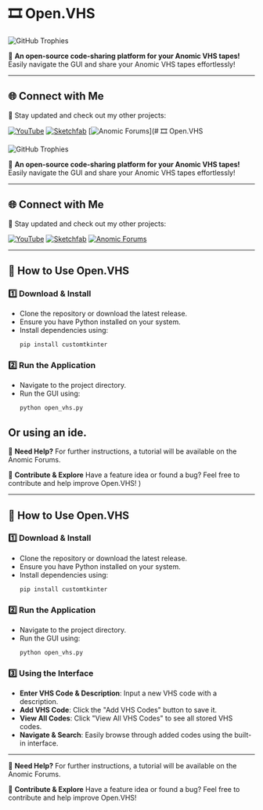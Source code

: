 # 🎞 Open.VHS

![GitHub Trophies](https://github-profile-trophy.vercel.app/?username=Notriced&theme=darkhub&margin-w=15)

🚀 **An open-source code-sharing platform for your Anomic VHS tapes!** 
Easily navigate the GUI and share your Anomic VHS tapes effortlessly!

---

## 🌐 Connect with Me
🔗 Stay updated and check out my other projects:

[![YouTube](https://img.shields.io/badge/YouTube-FF0000?style=for-the-badge&logo=youtube&logoColor=white)](https://www.youtube.com/@Notriced)
[![Sketchfab](https://img.shields.io/badge/Sketchfab-1CAAD9?style=for-the-badge&logo=sketchfab&logoColor=white)](https://sketchfab.com/m333king)
[![Anomic Forums](https://img.shields.io/badge/Anomic%20Forums-282C34?style=for-the-badge&logo=forum&logoColor=white)](# 🎞 Open.VHS

![GitHub Trophies](https://github-profile-trophy.vercel.app/?username=Notriced&theme=darkhub&margin-w=15)

🚀 **An open-source code-sharing platform for your Anomic VHS tapes!** 
Easily navigate the GUI and share your Anomic VHS tapes effortlessly!

---

## 🌐 Connect with Me
🔗 Stay updated and check out my other projects:

[![YouTube](https://img.shields.io/badge/YouTube-FF0000?style=for-the-badge&logo=youtube&logoColor=white)](https://www.youtube.com/@Notriced)
[![Sketchfab](https://img.shields.io/badge/Sketchfab-1CAAD9?style=for-the-badge&logo=sketchfab&logoColor=white)](https://sketchfab.com/m333king)
[![Anomic Forums](https://img.shields.io/badge/Anomic%20Forums-282C34?style=for-the-badge&logo=forum&logoColor=white)]([https://anomic.forums.yourlink](https://anomicforum.xyz/t/indev-introducing-open-vhs-a-program-made-by-notriced/5504))  

---

## 📖 How to Use Open.VHS

### 1️⃣ **Download & Install**
- Clone the repository or download the latest release.
- Ensure you have Python installed on your system.
- Install dependencies using:
  ```sh
  pip install customtkinter
  ```

### 2️⃣ **Run the Application**
- Navigate to the project directory.
- Run the GUI using:
  ```sh
  python open_vhs.py

 Or using an ide.
---

📌 **Need Help?**
For further instructions, a tutorial will be available on the Anomic Forums.

💾 **Contribute & Explore**
Have a feature idea or found a bug? Feel free to contribute and help improve Open.VHS!
)  

---

## 📖 How to Use Open.VHS

### 1️⃣ **Download & Install**
- Clone the repository or download the latest release.
- Ensure you have Python installed on your system.
- Install dependencies using:
  ```sh
  pip install customtkinter
  ```

### 2️⃣ **Run the Application**
- Navigate to the project directory.
- Run the GUI using:
  ```sh
  python open_vhs.py
  ```

### 3️⃣ **Using the Interface**
- **Enter VHS Code & Description**: Input a new VHS code with a description.
- **Add VHS Code**: Click the "Add VHS Codes" button to save it.
- **View All Codes**: Click "View All VHS Codes" to see all stored VHS codes.
- **Navigate & Search**: Easily browse through added codes using the built-in interface.

---

📌 **Need Help?**
For further instructions, a tutorial will be available on the Anomic Forums.

💾 **Contribute & Explore**
Have a feature idea or found a bug? Feel free to contribute and help improve Open.VHS!
